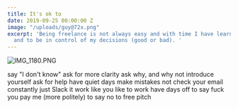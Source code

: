 ```yaml
---
title: It's ok to
date: 2019-09-25 00:00:00 Z
image: "/uploads/guy@72x.png"
excerpt: 'Being freelance is not always easy and with time I have learnt to say things
  and to be in control of my decisions (good or bad). '
---
```


![IMG_1180.PNG](/uploads/IMG_1180.PNG)

say "I don't know"
ask for more clarity
ask why, and why not
introduce yourself
ask for help
have quiet days
make mistakes
not check your email constantly
just Slack it
work like you like to work
have days off
to say fuck you pay me (more politely)
to say no to free pitch

